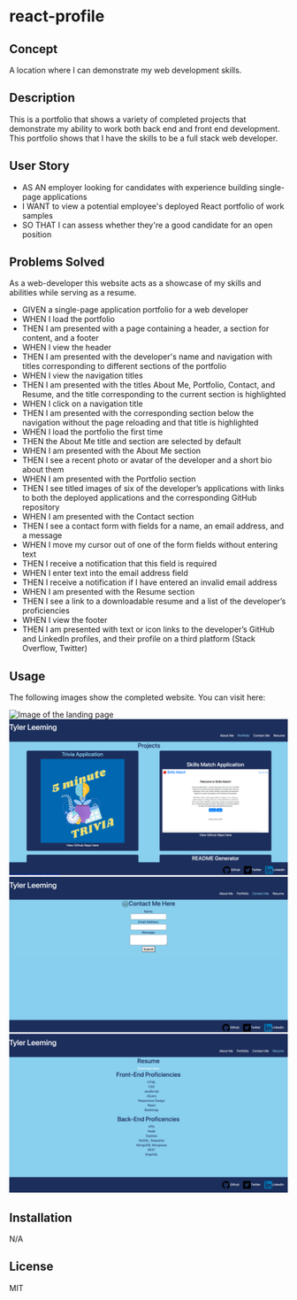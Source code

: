 # react-profile


## Concept
A location where I can demonstrate my web development skills.

## Description
This is a portfolio that shows a variety of completed projects that demonstrate my ability to work both back end and front end development. This portfolio shows that I have the skills to be a full stack web developer.

## User Story

* AS AN employer looking for candidates with experience building single-page applications
* I WANT to view a potential employee's deployed React portfolio of work samples
* SO THAT I can assess whether they're a good candidate for an open position

## Problems Solved

As a web-developer this website acts as a showcase of my skills and abilities while serving as a resume.

* GIVEN a single-page application portfolio for a web developer
* WHEN I load the portfolio
* THEN I am presented with a page containing a header, a section for content, and a footer
* WHEN I view the header
* THEN I am presented with the developer's name and navigation with titles corresponding to different sections of the portfolio
* WHEN I view the navigation titles
* THEN I am presented with the titles About Me, Portfolio, Contact, and Resume, and the title corresponding to the current section is highlighted
* WHEN I click on a navigation title
* THEN I am presented with the corresponding section below the navigation without the page reloading and that title is highlighted
* WHEN I load the portfolio the first time
* THEN the About Me title and section are selected by default
* WHEN I am presented with the About Me section
* THEN I see a recent photo or avatar of the developer and a short bio about them
* WHEN I am presented with the Portfolio section
* THEN I see titled images of six of the developer’s applications with links to both the deployed applications and the corresponding GitHub repository
* WHEN I am presented with the Contact section
* THEN I see a contact form with fields for a name, an email address, and a message
* WHEN I move my cursor out of one of the form fields without entering text
* THEN I receive a notification that this field is required
* WHEN I enter text into the email address field
* THEN I receive a notification if I have entered an invalid email address
* WHEN I am presented with the Resume section
* THEN I see a link to a downloadable resume and a list of the developer’s proficiencies
* WHEN I view the footer
* THEN I am presented with text or icon links to the developer’s GitHub and LinkedIn profiles, and their profile on a third platform (Stack Overflow, Twitter) 

## Usage


The following images show the completed website. You can visit here:  

<img src="./assets/images/about-me.png" alt="Image of the landing page"/>

<img src="./assets/images/portfolio.png" alt="Image of projects grid"/>

<img src="./assets/images/contact-me.png" alt="Image of contact form page"/>

<img src="./assets/images/resume.png" alt="Image of resume and proficencies page"/>


## Installation

N/A

## License

MIT

